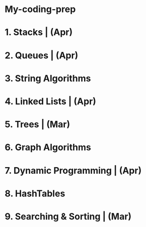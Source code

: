 # My-coding-prep
# 1. Stacks                 |  (Apr)
# 2. Queues                 |  (Apr)
# 3. String Algorithms      
# 4. Linked Lists           |  (Apr)
# 5. Trees                  |  (Mar)
# 6. Graph Algorithms       
# 7. Dynamic Programming    |  (Apr)
# 8. HashTables 
# 9. Searching & Sorting    |  (Mar)
